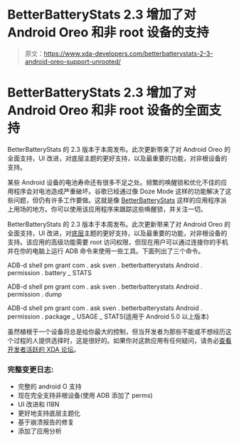 # BetterBatteryStats 2.3 增加了对 Android Oreo 和非 root 设备的支持

> 原文：<https://www.xda-developers.com/betterbatterystats-2-3-android-oreo-support-unrooted/>

# BetterBatteryStats 2.3 增加了对 Android Oreo 和非 root 设备的全面支持

BetterBatteryStats 的 2.3 版本于本周发布。此次更新带来了对 Android Oreo 的全面支持，UI 改进，对底层主题的更好支持，以及最重要的功能，对非根设备的支持。

某些 Android 设备的电池寿命还有很多不足之处。频繁的唤醒锁和优化不佳的应用程序会对电池造成严重破坏。谷歌已经通过像 Doze Mode 这样的功能解决了这些问题，但仍有许多工作要做。这就是像 [BetterBatteryStats](https://redirect.viglink.com/?format=go&jsonp=vglnk_152112918422211&key=f0a7f91912ae2b52e0700f73990eb321&libId=jesp1gnu01000n4o000DAll1ay572&loc=https%3A%2F%2Fwww.xda-developers.com%2Fsearch%2Fbetterbattery&v=1&out=http%3A%2F%2Fforum.xda-developers.com%2Fshowpost.php%3Fp%3D68103329%26postcount%3D30843&ref=https%3A%2F%2Fwww.xda-developers.com%2F&title=Search%20for%20%22betterbattery%22%20-%20xda-developers&txt=BetterBatteryStats%20Updated%20to%20v2.2.0.0%20RC1) 这样的应用程序派上用场的地方。你可以使用该应用程序来跟踪这些唤醒锁，并关注一切。

BetterBatteryStats 的 2.3 版本于本周发布。此次更新带来了对 Android Oreo 的全面支持，UI 改进，对[底层](https://www.xda-developers.com/substratum-petition-google-custom-overlay-android-p/)主题的更好支持，以及最重要的功能，对非根设备的支持。该应用的高级功能需要 root 访问权限，但现在用户可以通过连接你的手机并在你的电脑上运行 ADB 命令来使用一些工具。下面列出了三个命令。

ADB-d shell pm grant com . ask sven . betterbatterystats Android . permission . battery _ STATS

ADB-d shell pm grant com . ask sven . betterbatterystats Android . permission . dump

ADB-d shell pm grant com . ask sven . betterbatterystats Android . permission . package _ USAGE _ STATS(适用于 Android 5.0 以上版本)

虽然植根于一个设备将总是给你最大的控制，但当开发者为那些不能或不想经历这个过程的人提供选择时，这是很好的。如果你对这款应用有任何疑问，请务必[查看开发者活跃的 XDA 论坛](https://forum.xda-developers.com/apps/betterbatterystats)。

### 完整变更日志:

*   完整的 android O 支持
*   现在完全支持非根设备(使用 ADB 添加了 perms)
*   UI 改进和 I18N
*   更好地支持底层主题化
*   基于崩溃报告的修复
*   添加了应用分析
